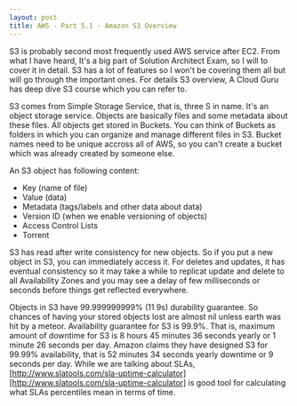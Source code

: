 ```yaml
---
layout: post
title: AWS - Part 5.1 - Amazon S3 Overview
---
```


S3 is probably second most frequently used AWS service after EC2. From what I have heard, It's a big part of Solution Architect Exam, so I will to cover it in detail. S3 has a lot of features so I won't be covering them all but will go through the important ones. For details S3 overview, A Cloud Guru has deep dive S3 course which you can refer to.

S3 comes from Simple Storage Service, that is, three S in name. It's an object storage service. Objects are basically files and some metadata about these files. All objects get stored in Buckets. You can think of Buckets as folders in which you can organize and manage different files in S3. Bucket names need to be unique accross all of AWS, so you can't create a bucket which was already created by someone else.

An S3 object has following content:

- Key (name of file)
- Value (data)
- Metadata (tags/labels and other data about data)
- Version ID (when we enable versioning of objects)
- Access Control Lists
- Torrent

S3 has read after write consistency for new objects. So if you put a new object in S3, you can immediately access it. For deletes and updates, it has eventual consistency so it may take a while to replicat update and delete to all Availability Zones and you may see a delay of few milliseconds or seconds before things get reflected everywhere.

Objects in S3 have 99.999999999% (11 9s) durability guarantee. So chances of having your stored objects lost are almost nil unless earth was hit by a meteor. Availability guarantee for S3 is 99.9%. That is, maximum amount of downtime for S3 is 8 hours 45 minutes 36 seconds yearly or 1 minute 26 seconds per day. Amazon claims they have designed S3 for 99.99% availability, that is 52 minutes 34 seconds yearly downtime or 9 seconds per day. While we are talking about SLAs, [http://www.slatools.com/sla-uptime-calculator][http://www.slatools.com/sla-uptime-calculator] is good tool for calculating what SLAs percentiles mean in terms of time.

